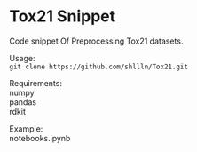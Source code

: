 # Tox21 Snippet
Code snippet Of Preprocessing Tox21 datasets.

Usage:  
`git clone https://github.com/shllln/Tox21.git`

Requirements:  
numpy  
pandas  
rdkit  

Example:  
notebooks.ipynb  

